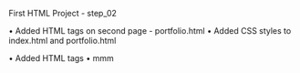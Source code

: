 First HTML Project - step_02

  •	Added HTML tags on second page - portfolio.html
  • Added CSS styles to index.html and portfolio.html

  •	Added HTML tags
  •	mmm

